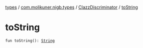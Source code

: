 [types](../../index.md) / [com.molikuner.nigb.types](../index.md) / [ClazzDiscriminator](index.md) / [toString](./to-string.md)

# toString

`fun toString(): `[`String`](https://kotlinlang.org/api/latest/jvm/stdlib/kotlin/-string/index.html)